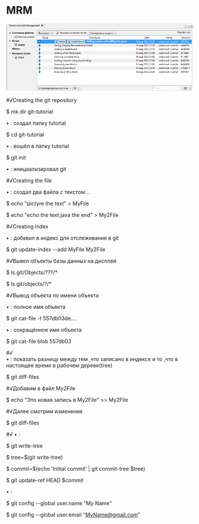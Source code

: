 # MRM

 


![](010.png)


#√Creating the git repository


$ mk dir git-tutorial 
 
• : создал папку tutorial

$ cd git-tutorial  

• : вошёл в папку tutorial

$ git init  

• : инициализировал git



#√Creating the file 


• : создал два файла с текстом...


$ echo "pictyre the text" > MyFile

$ echo "echo the text.java the end" > My2File


#√Creating index


• : добавил в индекс для отслеживания в git


$ git update-index --add MyFile My2File



#√Вывел объекты базы данных на дисплей 

$ ls.git/Objects/???/*


$ ls.git/objects/?/*

#√Вывод объекта по имени объекта

•    : полное имя объекта
	
$ git cat-file -t 557db03de....

•    : сокращённое имя объекта 
	
$ git cat-file blob 557db03	

#√  
•    : показать разницу между тем 
	  ,что записано в индексе и то
		,что в настоящее время в рабочем дереве(tree) 
		
$ git diff-files

#√Добавим в файл My2File  
	  
$ echo "Это новая запись в My2File" >> My2File	

#√Далее смотрим изменения
	
$ git diff-files 

#√ 
•     :

$ git write-tree

$ tree=$(git write-tree)

$ commit=$(echo 'Initial commit' | git commit-tree $tree)

$ git update-ref HEAD $commit

•     :

$ git config --global user.name "My Name"

$ git config --global user.email "MyName@gmail.com"
  
	  
